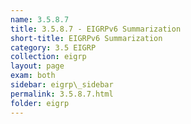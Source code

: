 ```yaml
---
name: 3.5.8.7
title: 3.5.8.7 - EIGRPv6 Summarization
short-title: EIGRPv6 Summarization
category: 3.5 EIGRP
collection: eigrp
layout: page
exam: both
sidebar: eigrp\_sidebar
permalink: 3.5.8.7.html
folder: eigrp
---
```

